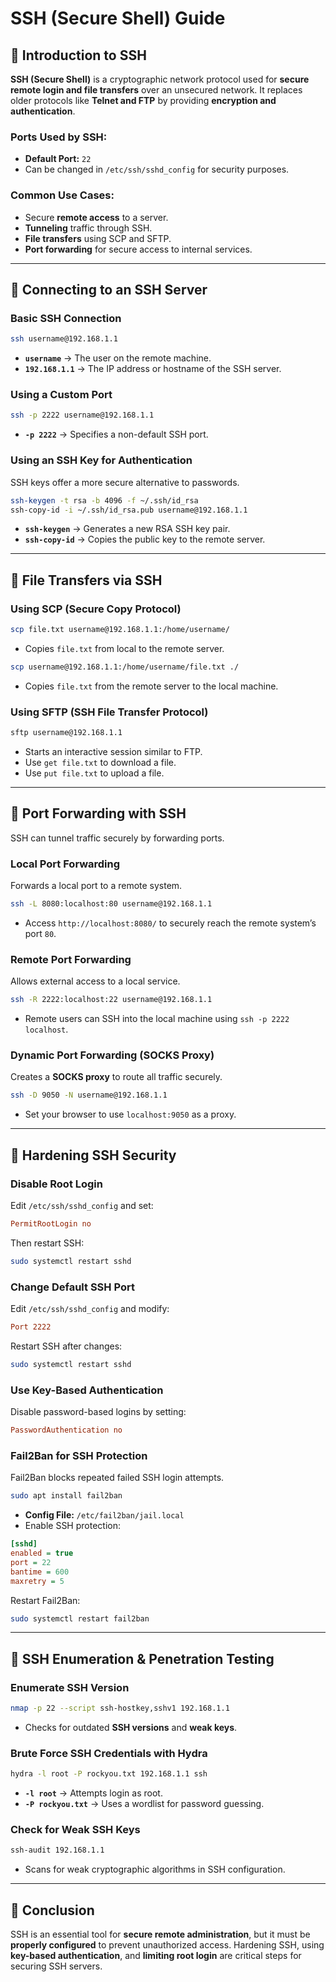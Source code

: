 # SSH (Secure Shell) Guide

## 🔹 Introduction to SSH
**SSH (Secure Shell)** is a cryptographic network protocol used for **secure remote login and file transfers** over an unsecured network. It replaces older protocols like **Telnet and FTP** by providing **encryption and authentication**.

### **Ports Used by SSH:**
- **Default Port:** `22`
- Can be changed in `/etc/ssh/sshd_config` for security purposes.

### **Common Use Cases:**
- Secure **remote access** to a server.
- **Tunneling** traffic through SSH.
- **File transfers** using SCP and SFTP.
- **Port forwarding** for secure access to internal services.

---

## 🔹 Connecting to an SSH Server
### **Basic SSH Connection**
```bash
ssh username@192.168.1.1
```
- **`username`** → The user on the remote machine.
- **`192.168.1.1`** → The IP address or hostname of the SSH server.

### **Using a Custom Port**
```bash
ssh -p 2222 username@192.168.1.1
```
- **`-p 2222`** → Specifies a non-default SSH port.

### **Using an SSH Key for Authentication**
SSH keys offer a more secure alternative to passwords.
```bash
ssh-keygen -t rsa -b 4096 -f ~/.ssh/id_rsa
ssh-copy-id -i ~/.ssh/id_rsa.pub username@192.168.1.1
```
- **`ssh-keygen`** → Generates a new RSA SSH key pair.
- **`ssh-copy-id`** → Copies the public key to the remote server.

---

## 🔹 File Transfers via SSH
### **Using SCP (Secure Copy Protocol)**
```bash
scp file.txt username@192.168.1.1:/home/username/
```
- Copies `file.txt` from local to the remote server.

```bash
scp username@192.168.1.1:/home/username/file.txt ./
```
- Copies `file.txt` from the remote server to the local machine.

### **Using SFTP (SSH File Transfer Protocol)**
```bash
sftp username@192.168.1.1
```
- Starts an interactive session similar to FTP.
- Use `get file.txt` to download a file.
- Use `put file.txt` to upload a file.

---

## 🔹 Port Forwarding with SSH
SSH can tunnel traffic securely by forwarding ports.

### **Local Port Forwarding**
Forwards a local port to a remote system.
```bash
ssh -L 8080:localhost:80 username@192.168.1.1
```
- Access `http://localhost:8080/` to securely reach the remote system’s port `80`.

### **Remote Port Forwarding**
Allows external access to a local service.
```bash
ssh -R 2222:localhost:22 username@192.168.1.1
```
- Remote users can SSH into the local machine using `ssh -p 2222 localhost`.

### **Dynamic Port Forwarding (SOCKS Proxy)**
Creates a **SOCKS proxy** to route all traffic securely.
```bash
ssh -D 9050 -N username@192.168.1.1
```
- Set your browser to use `localhost:9050` as a proxy.

---

## 🔹 Hardening SSH Security
### **Disable Root Login**
Edit `/etc/ssh/sshd_config` and set:
```ini
PermitRootLogin no
```
Then restart SSH:
```bash
sudo systemctl restart sshd
```

### **Change Default SSH Port**
Edit `/etc/ssh/sshd_config` and modify:
```ini
Port 2222
```
Restart SSH after changes:
```bash
sudo systemctl restart sshd
```

### **Use Key-Based Authentication**
Disable password-based logins by setting:
```ini
PasswordAuthentication no
```

### **Fail2Ban for SSH Protection**
Fail2Ban blocks repeated failed SSH login attempts.
```bash
sudo apt install fail2ban
```
- **Config File:** `/etc/fail2ban/jail.local`
- Enable SSH protection:
```ini
[sshd]
enabled = true
port = 22
bantime = 600
maxretry = 5
```
Restart Fail2Ban:
```bash
sudo systemctl restart fail2ban
```

---

## 🔹 SSH Enumeration & Penetration Testing
### **Enumerate SSH Version**
```bash
nmap -p 22 --script ssh-hostkey,sshv1 192.168.1.1
```
- Checks for outdated **SSH versions** and **weak keys**.

### **Brute Force SSH Credentials with Hydra**
```bash
hydra -l root -P rockyou.txt 192.168.1.1 ssh
```
- **`-l root`** → Attempts login as root.
- **`-P rockyou.txt`** → Uses a wordlist for password guessing.

### **Check for Weak SSH Keys**
```bash
ssh-audit 192.168.1.1
```
- Scans for weak cryptographic algorithms in SSH configuration.

---

## 🔹 Conclusion
SSH is an essential tool for **secure remote administration**, but it must be **properly configured** to prevent unauthorized access. Hardening SSH, using **key-based authentication**, and **limiting root login** are critical steps for securing SSH servers.

